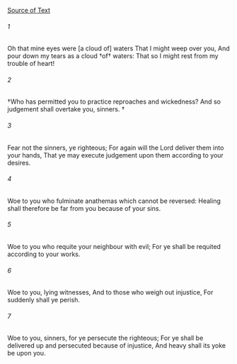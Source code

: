 [Source of Text](https://github.com/scrollmapper/bible_databases_deuterocanonical)

###### 1
Oh that mine eyes were [a cloud of] waters That I might weep over you, And pour down my tears as a cloud †of† waters: That so I might rest from my trouble of heart!

###### 2
†Who has permitted you to practice reproaches and wickedness? And so judgement shall overtake you, sinners. †

###### 3
Fear not the sinners, ye righteous; For again will the Lord deliver them into your hands, That ye may execute judgement upon them according to your desires.

###### 4
Woe to you who fulminate anathemas which cannot be reversed: Healing shall therefore be far from you because of your sins.

###### 5
Woe to you who requite your neighbour with evil; For ye shall be requited according to your works.

###### 6
Woe to you, lying witnesses, And to those who weigh out injustice, For suddenly shall ye perish.

###### 7
Woe to you, sinners, for ye persecute the righteous; For ye shall be delivered up and persecuted because of injustice, And heavy shall its yoke be upon you.